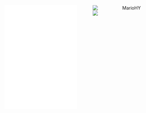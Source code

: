 <!--## Hi there 👋-->

<!--
**MarioHY/MarioHY** is a ✨ _special_ ✨ repository because its `README.md` (this file) appears on your GitHub profile.

Here are some ideas to get you started:

- 🔭 I’m currently working on ...
- 🌱 I’m currently learning ...
- 👯 I’m looking to collaborate on ...
- 🤔 I’m looking for help with ...
- 💬 Ask me about ...
- 📫 How to reach me: ...
- 😄 Pronouns: ...
- ⚡ Fun fact: ...
-->
<div align="center" style="background-color: #00dbde;background-image: linear-gradient(90deg, #00dbde 0%, #fc00ff 100%);">
  <img src="https://github.com/MarioHY/metrics/blob/master/github-metrics.svg" align="left" width="45%" height="" />
  <img src="https://api.likepoems.com/counter/get/@MarioHY" alt="MarioHY" align="right" width="45%" height=""/>
  <!-- 评级 -->
  <img src="https://github-readme-stats.vercel.app/api?username=MarioHY&show_icons=true&theme=synthwave" align="right" width="45%" height="" />
</div>

<!-- ![Metrics](/github-metrics.svg) -->


<!-- ![MarioHY's GitHub stats](https://github-readme-stats.vercel.app/api?username=MarioHY) -->


<!-- ![Ashutosh's github activity graph](https://github-readme-activity-graph.vercel.app/graph?username=MarioHY) -->

